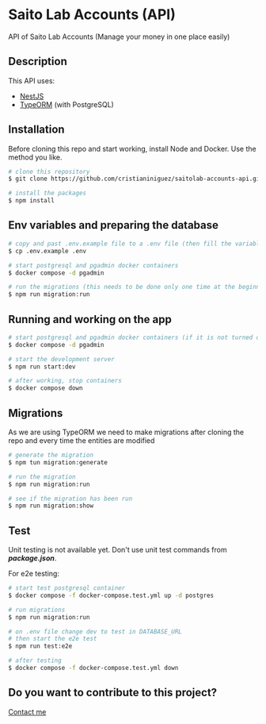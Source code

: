 # Saito Lab Accounts (API)

API of Saito Lab Accounts (Manage your money in one place easily)

## Description

This API uses:

- [NestJS](https://nestjs.com/)
- [TypeORM](https://typeorm.io/) (with PostgreSQL)

## Installation

Before cloning this repo and start working, install Node and Docker. Use the method you like.

```bash
# clone this repository
$ git clone https://github.com/cristianiniguez/saitolab-accounts-api.git

# install the packages
$ npm install
```

## Env variables and preparing the database

```bash
# copy and past .env.example file to a .env file (then fill the variables)
$ cp .env.example .env

# start postgresql and pgadmin docker containers
$ docker compose -d pgadmin

# run the migrations (this needs to be done only one time at the beginning and every time the entities are modified)
$ npm run migration:run
```

## Running and working on the app

```bash
# start postgresql and pgadmin docker containers (if it is not turned on)
$ docker compose -d pgadmin

# start the development server
$ npm run start:dev

# after working, stop containers
$ docker compose down
```

## Migrations

As we are using TypeORM we need to make migrations after cloning the repo and every time the entities are modified

```bash
# generate the migration
$ npm tun migration:generate

# run the migration
$ npm run migration:run

# see if the migration has been run
$ npm run migration:show
```

## Test

Unit testing is not available yet. Don't use unit test commands from **_package.json_**.

For e2e testing:

```bash
# start test postgresql container
$ docker compose -f docker-compose.test.yml up -d postgres

# run migrations
$ npm run migration:run

# on .env file change dev to test in DATABASE_URL
# then start the e2e test
$ npm run test:e2e

# after testing
$ docker compose -f docker-compose.test.yml down
```

## Do you want to contribute to this project?

[Contact me](https://www.cristianiniguez.com/#contact)
